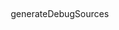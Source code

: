 <?xml version="1.0" encoding="UTF-8"?>
<module external.linked.project.id="CFB-Coach" external.linked.project.path="$MODULE_DIR$" external.root.project.path="$MODULE_DIR$" external.system.id="GRADLE" type="JAVA_MODULE" version="4">
  <component name="FacetManager">
    <facet type="android-gradle" name="Android-Gradle">
      <configuration>
        <option name="GRADLE_PROJECT_PATH" value=":" />
      </configuration>
    </facet>
    <facet type="android" name="Android">
      <configuration>
        <option name="SELECTED_BUILD_VARIANT" value="debug" />
        <option name="ASSEMBLE_TASK_NAME" value="assembleDebug" />
        <option name="COMPILE_JAVA_TASK_NAME" value="compileDebugSources" />
        <afterSyncTasks>
          <task>generateDebugSources</task>
        </afterSyncTasks>
        <option name="ALLOW_USER_CONFIGURATION" value="false" />
        <option name="MANIFEST_FILE_RELATIVE_PATH" value="/src/main/AndroidManifest.xml" />
        <option name="RES_FOLDER_RELATIVE_PATH" value="/src/main/res" />
        <option name="RES_FOLDERS_RELATIVE_PATH" value="file://$MODULE_DIR$/src/main/res" />
        <option name="ASSETS_FOLDER_RELATIVE_PATH" value="/src/main/assets" />
      </configuration>
    </facet>
  </component>
  <component name="NewModuleRootManager" LANGUAGE_LEVEL="JDK_1_7">
    <output url="file://$MODULE_DIR$/build/intermediates/javac/debug/compileDebugJavaWithJavac/classes" />
    <output-test url="file://$MODULE_DIR$/build/intermediates/javac/debugUnitTest/compileDebugUnitTestJavaWithJavac/classes" />
    <exclude-output />
    <content url="file://$MODULE_DIR$">
      <sourceFolder url="file://$MODULE_DIR$/build/generated/source/apt/debug" isTestSource="false" generated="true" />
      <sourceFolder url="file://$MODULE_DIR$/build/generated/not_namespaced_r_class_sources/debug/processDebugResources/r" isTestSource="false" generated="true" />
      <sourceFolder url="file://$MODULE_DIR$/build/generated/source/aidl/debug" isTestSource="false" generated="true" />
      <sourceFolder url="file://$MODULE_DIR$/build/generated/source/buildConfig/debug" isTestSource="false" generated="true" />
      <sourceFolder url="file://$MODULE_DIR$/build/generated/source/rs/debug" isTestSource="false" generated="true" />
      <sourceFolder url="file://$MODULE_DIR$/build/generated/res/rs/debug" type="java-resource" />
      <sourceFolder url="file://$MODULE_DIR$/build/generated/res/resValues/debug" type="java-resource" />
      <sourceFolder url="file://$MODULE_DIR$/build/generated/source/apt/androidTest/debug" isTestSource="true" generated="true" />
      <sourceFolder url="file://$MODULE_DIR$/build/generated/not_namespaced_r_class_sources/debugAndroidTest/processDebugAndroidTestResources/r" isTestSource="true" generated="true" />
      <sourceFolder url="file://$MODULE_DIR$/build/generated/source/aidl/androidTest/debug" isTestSource="true" generated="true" />
      <sourceFolder url="file://$MODULE_DIR$/build/generated/source/buildConfig/androidTest/debug" isTestSource="true" generated="true" />
      <sourceFolder url="file://$MODULE_DIR$/build/generated/source/rs/androidTest/debug" isTestSource="true" generated="true" />
      <sourceFolder url="file://$MODULE_DIR$/build/generated/res/rs/androidTest/debug" type="java-test-resource" />
      <sourceFolder url="file://$MODULE_DIR$/build/generated/res/resValues/androidTest/debug" type="java-test-resource" />
      <sourceFolder url="file://$MODULE_DIR$/build/generated/source/apt/test/debug" isTestSource="true" generated="true" />
      <sourceFolder url="file://$MODULE_DIR$/src/debug/res" type="java-resource" />
      <sourceFolder url="file://$MODULE_DIR$/src/debug/resources" type="java-resource" />
      <sourceFolder url="file://$MODULE_DIR$/src/debug/assets" type="java-resource" />
      <sourceFolder url="file://$MODULE_DIR$/src/debug/aidl" isTestSource="false" />
      <sourceFolder url="file://$MODULE_DIR$/src/debug/java" isTestSource="false" />
      <sourceFolder url="file://$MODULE_DIR$/src/debug/rs" isTestSource="false" />
      <sourceFolder url="file://$MODULE_DIR$/src/debug/shaders" isTestSource="false" />
      <sourceFolder url="file://$MODULE_DIR$/src/testDebug/res" type="java-test-resource" />
      <sourceFolder url="file://$MODULE_DIR$/src/testDebug/resources" type="java-test-resource" />
      <sourceFolder url="file://$MODULE_DIR$/src/testDebug/assets" type="java-test-resource" />
      <sourceFolder url="file://$MODULE_DIR$/src/testDebug/aidl" isTestSource="true" />
      <sourceFolder url="file://$MODULE_DIR$/src/testDebug/java" isTestSource="true" />
      <sourceFolder url="file://$MODULE_DIR$/src/testDebug/rs" isTestSource="true" />
      <sourceFolder url="file://$MODULE_DIR$/src/testDebug/shaders" isTestSource="true" />
      <sourceFolder url="file://$MODULE_DIR$/src/androidTestDebug/res" type="java-test-resource" />
      <sourceFolder url="file://$MODULE_DIR$/src/androidTestDebug/resources" type="java-test-resource" />
      <sourceFolder url="file://$MODULE_DIR$/src/androidTestDebug/assets" type="java-test-resource" />
      <sourceFolder url="file://$MODULE_DIR$/src/androidTestDebug/aidl" isTestSource="true" />
      <sourceFolder url="file://$MODULE_DIR$/src/androidTestDebug/java" isTestSource="true" />
      <sourceFolder url="file://$MODULE_DIR$/src/androidTestDebug/rs" isTestSource="true" />
      <sourceFolder url="file://$MODULE_DIR$/src/androidTestDebug/shaders" isTestSource="true" />
      <sourceFolder url="file://$MODULE_DIR$/src/main/res" type="java-resource" />
      <sourceFolder url="file://$MODULE_DIR$/src/main/resources" type="java-resource" />
      <sourceFolder url="file://$MODULE_DIR$/src/main/assets" type="java-resource" />
      <sourceFolder url="file://$MODULE_DIR$/src/main/aidl" isTestSource="false" />
      <sourceFolder url="file://$MODULE_DIR$/src/main/java" isTestSource="false" />
      <sourceFolder url="file://$MODULE_DIR$/src/main/rs" isTestSource="false" />
      <sourceFolder url="file://$MODULE_DIR$/src/main/shaders" isTestSource="false" />
      <sourceFolder url="file://$MODULE_DIR$/src/androidTest/res" type="java-test-resource" />
      <sourceFolder url="file://$MODULE_DIR$/src/androidTest/resources" type="java-test-resource" />
      <sourceFolder url="file://$MODULE_DIR$/src/androidTest/assets" type="java-test-resource" />
      <sourceFolder url="file://$MODULE_DIR$/src/androidTest/aidl" isTestSource="true" />
      <sourceFolder url="file://$MODULE_DIR$/src/androidTest/java" isTestSource="true" />
      <sourceFolder url="file://$MODULE_DIR$/src/androidTest/rs" isTestSource="true" />
      <sourceFolder url="file://$MODULE_DIR$/src/androidTest/shaders" isTestSource="true" />
      <sourceFolder url="file://$MODULE_DIR$/src/test/res" type="java-test-resource" />
      <sourceFolder url="file://$MODULE_DIR$/src/test/resources" type="java-test-resource" />
      <sourceFolder url="file://$MODULE_DIR$/src/test/assets" type="java-test-resource" />
      <sourceFolder url="file://$MODULE_DIR$/src/test/aidl" isTestSource="true" />
      <sourceFolder url="file://$MODULE_DIR$/src/test/java" isTestSource="true" />
      <sourceFolder url="file://$MODULE_DIR$/src/test/rs" isTestSource="true" />
      <sourceFolder url="file://$MODULE_DIR$/src/test/shaders" isTestSource="true" />
      <excludeFolder url="file://$MODULE_DIR$/build/intermediates/annotation_processor_list" />
      <excludeFolder url="file://$MODULE_DIR$/build/intermediates/apk_list" />
      <excludeFolder url="file://$MODULE_DIR$/build/intermediates/blame" />
      <excludeFolder url="file://$MODULE_DIR$/build/intermediates/build-info" />
      <excludeFolder url="file://$MODULE_DIR$/build/intermediates/builds" />
      <excludeFolder url="file://$MODULE_DIR$/build/intermediates/check-libraries" />
      <excludeFolder url="file://$MODULE_DIR$/build/intermediates/check-manifest" />
      <excludeFolder url="file://$MODULE_DIR$/build/intermediates/checkDebugClasspath" />
      <excludeFolder url="file://$MODULE_DIR$/build/intermediates/checkReleaseClasspath" />
      <excludeFolder url="file://$MODULE_DIR$/build/intermediates/compatible_screen_manifest" />
      <excludeFolder url="file://$MODULE_DIR$/build/intermediates/incremental" />
      <excludeFolder url="file://$MODULE_DIR$/build/intermediates/incremental-classes" />
      <excludeFolder url="file://$MODULE_DIR$/build/intermediates/incremental-runtime-classes" />
      <excludeFolder url="file://$MODULE_DIR$/build/intermediates/incremental-verifier" />
      <excludeFolder url="file://$MODULE_DIR$/build/intermediates/instant-run-apk" />
      <excludeFolder url="file://$MODULE_DIR$/build/intermediates/instant_run_main_apk_resources" />
      <excludeFolder url="file://$MODULE_DIR$/build/intermediates/instant_run_merged_manifests" />
      <excludeFolder url="file://$MODULE_DIR$/build/intermediates/instant_run_split_apk_resources" />
      <excludeFolder url="file://$MODULE_DIR$/build/intermediates/javac" />
      <excludeFolder url="file://$MODULE_DIR$/build/intermediates/jniLibs" />
      <excludeFolder url="file://$MODULE_DIR$/build/intermediates/lint-cache" />
      <excludeFolder url="file://$MODULE_DIR$/build/intermediates/manifest-checker" />
      <excludeFolder url="file://$MODULE_DIR$/build/intermediates/merged_assets" />
      <excludeFolder url="file://$MODULE_DIR$/build/intermediates/merged_manifests" />
      <excludeFolder url="file://$MODULE_DIR$/build/intermediates/prebuild" />
      <excludeFolder url="file://$MODULE_DIR$/build/intermediates/processed_res" />
      <excludeFolder url="file://$MODULE_DIR$/build/intermediates/reload-dex" />
      <excludeFolder url="file://$MODULE_DIR$/build/intermediates/res" />
      <excludeFolder url="file://$MODULE_DIR$/build/intermediates/resources" />
      <excludeFolder url="file://$MODULE_DIR$/build/intermediates/rs" />
      <excludeFolder url="file://$MODULE_DIR$/build/intermediates/shader_assets" />
      <excludeFolder url="file://$MODULE_DIR$/build/intermediates/shaders" />
      <excludeFolder url="file://$MODULE_DIR$/build/intermediates/split-apk" />
      <excludeFolder url="file://$MODULE_DIR$/build/intermediates/split_list" />
      <excludeFolder url="file://$MODULE_DIR$/build/intermediates/symbols" />
      <excludeFolder url="file://$MODULE_DIR$/build/intermediates/transforms" />
      <excludeFolder url="file://$MODULE_DIR$/build/outputs" />
      <excludeFolder url="file://$MODULE_DIR$/build/reports" />
      <excludeFolder url="file://$MODULE_DIR$/build/tmp" />
    </content>
    <orderEntry type="jdk" jdkName="Android API 27 Platform" jdkType="Android SDK" />
    <orderEntry type="sourceFolder" forTests="false" />
    <orderEntry type="library" name="Gradle: com.android.support:transition-27.1.1" level="project" />
    <orderEntry type="library" name="Gradle: com.android.support:support-v4-27.1.1" level="project" />
    <orderEntry type="library" name="Gradle: android.arch.lifecycle:common:1.1.0@jar" level="project" />
    <orderEntry type="library" name="Gradle: com.android.support:support-fragment-27.1.1" level="project" />
    <orderEntry type="library" name="Gradle: com.android.support:support-annotations:27.1.1@jar" level="project" />
    <orderEntry type="library" name="Gradle: com.android.support.constraint:constraint-layout-1.1.0" level="project" />
    <orderEntry type="library" name="Gradle: com.android.support:animated-vector-drawable-27.1.1" level="project" />
    <orderEntry type="library" name="Gradle: android.arch.core:runtime-1.1.0" level="project" />
    <orderEntry type="library" name="Gradle: com.android.support:support-compat-27.1.1" level="project" />
    <orderEntry type="library" name="Gradle: com.android.support:design-27.1.1" level="project" />
    <orderEntry type="library" name="Gradle: com.android.support:appcompat-v7-27.1.1" level="project" />
    <orderEntry type="library" name="Gradle: android.arch.lifecycle:viewmodel-1.1.0" level="project" />
    <orderEntry type="library" name="Gradle: com.android.support.constraint:constraint-layout-solver:1.1.0@jar" level="project" />
    <orderEntry type="library" name="Gradle: android.arch.lifecycle:livedata-core-1.1.0" level="project" />
    <orderEntry type="library" name="Gradle: com.android.support:recyclerview-v7-27.1.1" level="project" />
    <orderEntry type="library" name="Gradle: com.jjoe64:graphview-4.2.2" level="project" />
    <orderEntry type="library" name="Gradle: com.android.support:support-vector-drawable-27.1.1" level="project" />
    <orderEntry type="library" name="Gradle: com.android.support:support-media-compat-27.1.1" level="project" />
    <orderEntry type="library" name="Gradle: com.android.support:support-core-ui-27.1.1" level="project" />
    <orderEntry type="library" name="Gradle: android.arch.core:common:1.1.0@jar" level="project" />
    <orderEntry type="library" name="Gradle: com.android.support:support-core-utils-27.1.1" level="project" />
    <orderEntry type="library" name="Gradle: android.arch.lifecycle:runtime-1.1.0" level="project" />
    <orderEntry type="library" name="Gradle: android-android-27" level="project" />
  </component>
</module>
